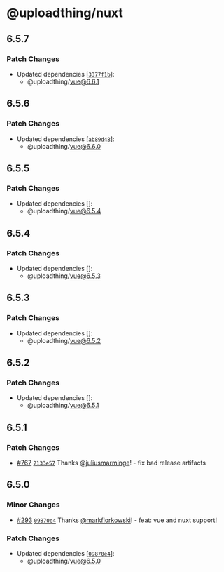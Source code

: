# @uploadthing/nuxt

## 6.5.7

### Patch Changes

- Updated dependencies [[`3377f1b`](https://github.com/pingdotgg/uploadthing/commit/3377f1b9f8d1ae87f7202bf0aeb67bb6a6fa1487)]:
  - @uploadthing/vue@6.6.1

## 6.5.6

### Patch Changes

- Updated dependencies [[`ab89d48`](https://github.com/pingdotgg/uploadthing/commit/ab89d48177857cc4dfccc55346c425c4f103d63f)]:
  - @uploadthing/vue@6.6.0

## 6.5.5

### Patch Changes

- Updated dependencies []:
  - @uploadthing/vue@6.5.4

## 6.5.4

### Patch Changes

- Updated dependencies []:
  - @uploadthing/vue@6.5.3

## 6.5.3

### Patch Changes

- Updated dependencies []:
  - @uploadthing/vue@6.5.2

## 6.5.2

### Patch Changes

- Updated dependencies []:
  - @uploadthing/vue@6.5.1

## 6.5.1

### Patch Changes

- [#767](https://github.com/pingdotgg/uploadthing/pull/767) [`2133e57`](https://github.com/pingdotgg/uploadthing/commit/2133e5710e4265b9da4417771eccc5ef9ad8c2ca) Thanks [@juliusmarminge](https://github.com/juliusmarminge)! - fix bad release artifacts

## 6.5.0

### Minor Changes

- [#293](https://github.com/pingdotgg/uploadthing/pull/293) [`09870e4`](https://github.com/pingdotgg/uploadthing/commit/09870e43f310c15e48f0089e875c6d9663fd305b) Thanks [@markflorkowski](https://github.com/markflorkowski)! - feat: vue and nuxt support!

### Patch Changes

- Updated dependencies [[`09870e4`](https://github.com/pingdotgg/uploadthing/commit/09870e43f310c15e48f0089e875c6d9663fd305b)]:
  - @uploadthing/vue@6.5.0

